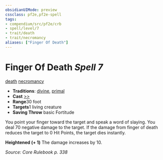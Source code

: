 ```yaml
---
obsidianUIMode: preview
cssclass: pf2e,pf2e-spell
tags:
- compendium/src/pf2e/crb
- spell/level/7
- trait/death
- trait/necromancy
aliases: ["Finger Of Death"]
---
```

# Finger Of Death *Spell 7*   
[death](/rules/traits/death.md)  [necromancy](/rules/traits/necromancy.md)  

- **Traditions**: [divine](/rules/traits/divine.md), [primal](/rules/traits/primal.md)
- **Cast** [>>](/rules/core-rulebook/chapter-9-playing-the-game.md#Actions "Two-Action") 
- **Range**30 foot
- **Targets**1 living creature
- **Saving Throw**  basic Fortitude

You point your finger toward the target and speak a word of slaying. You deal 70 negative damage to the target. If the damage from finger of death reduces the target to 0 Hit Points, the target dies instantly.

**Heightened (+ 1)** The damage increases by 10.

*Source: Core Rulebook p. 338*